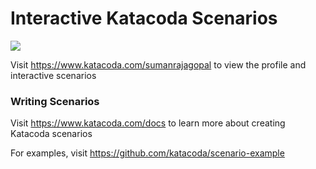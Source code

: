 # Interactive Katacoda Scenarios

[![](http://shields.katacoda.com/katacoda/sumanrajagopal/count.svg)](https://www.katacoda.com/sumanrajagopal "Get your profile on Katacoda.com")

Visit https://www.katacoda.com/sumanrajagopal to view the profile and interactive scenarios

### Writing Scenarios
Visit https://www.katacoda.com/docs to learn more about creating Katacoda scenarios

For examples, visit https://github.com/katacoda/scenario-example
